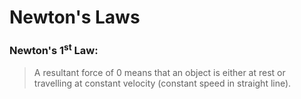 # Newton's Laws
### Newton's 1<sup>st</sup> Law:
> A resultant force of 0 means that an object is either at rest or travelling at constant velocity (constant speed in straight line).